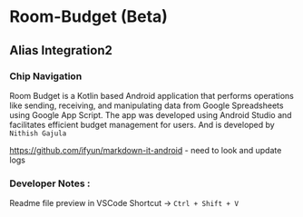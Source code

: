 # Room-Budget (Beta)
## Alias Integration2
### Chip Navigation

Room Budget is a Kotlin based Android application that performs operations like sending, receiving, and manipulating data from Google Spreadsheets using Google App Script. The app was developed using Android Studio and facilitates efficient budget management for users. And is developed by `Nithish Gajula`

https://github.com/ifyun/markdown-it-android - need to look and update logs 


### Developer Notes :

Readme file preview in VSCode Shortcut -> `Ctrl + Shift + V` 